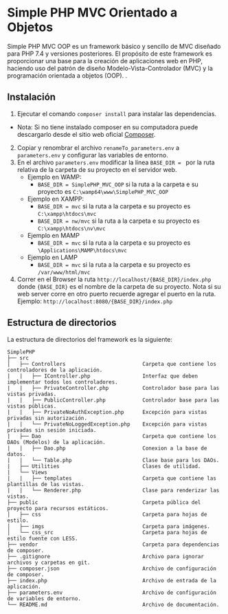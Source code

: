 # Simple PHP MVC Orientado a Objetos

Simple PHP MVC OOP es un framework básico y sencillo de MVC diseñado para PHP 7.4 y versiones posteriores. El propósito de este framework es proporcionar una base para la creación de aplicaciones web en PHP, haciendo uso del patrón de diseño Modelo-Vista-Controlador (MVC) y la programación orientada a objetos (OOP). .

## Instalación

1. Ejecutar el comando `composer install` para instalar las dependencias.
  - Nota: Si no tiene instalado composer en su computadora puede descargarlo desde el sitio web oficial [Composer](https://getcomposer.org/download/).
2. Copiar y renombrar el archivo `renameTo_parameters.env` a `parameters.env` y configurar las variables de entorno.
3. En el archivo `parameters.env` modificar la línea `BASE_DIR = ` por la ruta relativa de la carpeta de su proyecto en el servidor web.
    - Ejemplo en WAMP:
        - `BASE_DIR = SimplePHP_MVC_OOP` si la ruta a la carpeta e su proyecto es `C:\wamp64\www\SimplePHP_MVC_OOP`
    - Ejemplo en XAMPP:
        - `BASE_DIR = mvc` si la ruta a la carpeta e su proyecto es `C:\xampp\htdocs\mvc`
        - `BASE_DIR = nw/mvc` si la ruta a la carpeta e su proyecto es `C:\xampp\htdocs\nv\mvc`
    - Ejemplo en MAMP
        - `BASE_DIR = mvc` si la ruta a la carpeta e su proyecto es `\Applications\MAMP\htdocs\mvc`
    - Ejemplo en LAMP
        - `BASE_DIR = mvc` si la ruta a la carpeta e su proyecto es `/var/www/html/mvc`
4. Correr en el Browser la ruta `http://localhost/{BASE_DIR}/index.php` donde `{BASE_DIR}` es el nombre de la carpeta de su proyecto. Nota si su web server corre en otro puerto recuerde agregar el puerto en la ruta. Ejemplo: `http://localhost:8080/{BASE_DIR}/index.php`

## Estructura de directorios

La estructura de directorios del framework es la siguiente:

```
SimplePHP
├── src
│   ├── Controllers                         Carpeta que contiene los controladores de la aplicación.
|   |   ├── IController.php                 Interfaz que deben implementar todos los controladores.
|   |   ├── PrivateController.php           Controlador base para las vistas privadas.
|   |   ├── PublicController.php            Controlador base para las vistas públicas.
|   |   ├── PrivateNoAuthException.php      Excepción para vistas privadas sin autorización.
|   |   └── PrivateNoLoggedException.php    Excepción para vistas privadas sin sesión iniciada.
|   ├── Dao                                 Carpeta que contiene los DAOs (Modelos) de la aplicación.
|   |   ├── Dao.php                         Conexion a la base de datos.
|   |   └── Table.php                       Clase base para los DAOs.
|   ├── Utilities                           Clases de utilidad.
|   └── Views
|   |   ├── templates                       Carpeta que contiene las plantillas de las vistas.
|   |   └── Renderer.php                    Clase para renderizar las vistas.
├── public                                  Carpeta pública del proyecto para recursos estáticos.
│   ├── css                                 Carpeta para hojas de estilo.  
│   ├── imgs                                Carpeta para imágenes.
│   └── css_src                             Carpeta para hojas de estilo fuente con LESS.
├── vendor                                  Carpeta para dependencias de composer.
├── .gitignore                              Archivo para ignorar archivos y carpetas en git.
├── composer.json                           Archivo de configuración de composer.
├── index.php                               Archivo de entrada de la aplicación.
├── parameters.env                          Archivo de configuración de variables de entorno.
└── README.md                               Archivo de documentación.
```
